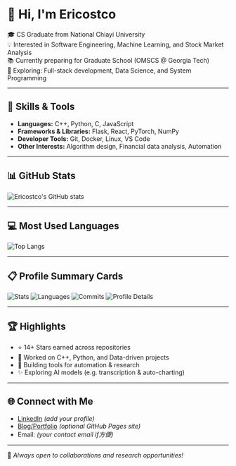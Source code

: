 # 👋 Hi, I'm Ericostco  

🎓 CS Graduate from National Chiayi University  
💡 Interested in Software Engineering, Machine Learning, and Stock Market Analysis  
📚 Currently preparing for Graduate School (OMSCS @ Georgia Tech)  
🌱 Exploring: Full-stack development, Data Science, and System Programming  

---

## 🔧 Skills & Tools
- **Languages:** C++, Python, C, JavaScript  
- **Frameworks & Libraries:** Flask, React, PyTorch, NumPy  
- **Developer Tools:** Git, Docker, Linux, VS Code  
- **Other Interests:** Algorithm design, Financial data analysis, Automation  

---

## 📊 GitHub Stats
![Ericostco's GitHub stats](https://github-readme-stats.vercel.app/api?username=Ericostco&show_icons=true&theme=radical)

---

## 💻 Most Used Languages
![Top Langs](https://github-readme-stats.vercel.app/api/top-langs/?username=Ericostco&layout=compact&theme=radical)

---

## 📋 Profile Summary Cards
<!-- 這些圖片來自 github-profile-summary-cards -->
![Stats](http://github-profile-summary-cards.vercel.app/api/cards/stats?username=Ericostco&theme=radical)
![Languages](http://github-profile-summary-cards.vercel.app/api/cards/most-commit-language?username=Ericostco&theme=radical)
![Commits](http://github-profile-summary-cards.vercel.app/api/cards/productive-time?username=Ericostco&theme=radical)
![Profile Details](http://github-profile-summary-cards.vercel.app/api/cards/profile-details?username=Ericostco&theme=radical)

---

## 🏆 Highlights
- ⭐ 14+ Stars earned across repositories  
- 📌 Worked on C++, Python, and Data-driven projects  
- 🔭 Building tools for automation & research  
- ✨ Exploring AI models (e.g. transcription & auto-charting)  

---

## 🌐 Connect with Me
- [LinkedIn](https://www.linkedin.com/) *(add your profile)*  
- [Blog/Portfolio](https://Ericostco.github.io) *(optional GitHub Pages site)*  
- Email: *(your contact email if方便)*  

---
🚀 *Always open to collaborations and research opportunities!*
